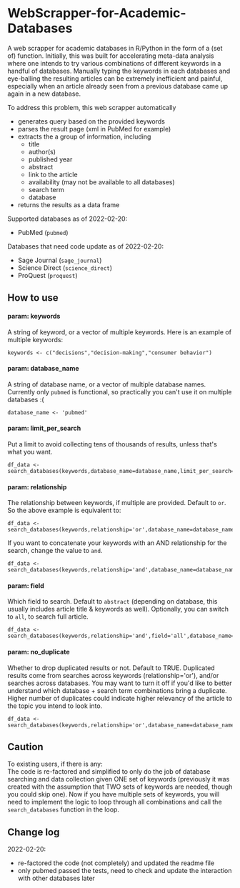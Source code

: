 # WebScrapper-for-Academic-Databases
A web scrapper for academic databases in R/Python in the form of a (set of) function. Initially, this was built for accelerating meta-data analysis where one intends to try various combinations of different keywords in a handful of databases. Manually typing the keywords in each databases and eye-balling the resulting articles can be extremely inefficient and painful, especially when an article already seen from a previous database came up again in a new database.

To address this problem, this web scrapper automatically
- generates query based on the provided keywords
- parses the result page (xml in PubMed for example)
- extracts the a group of information, including
  - title
  - author(s)
  - published year
  - abstract
  - link to the article
  - availability (may not be available to all databases)
  - search term
  - database
- returns the results as a data frame

Supported databases as of 2022-02-20:
- PubMed (`pubmed`)

Databases that need code update as of 2022-02-20:
- Sage Journal (`sage_journal`)
- Science Direct (`science_direct`)
- ProQuest (`proquest`)

## How to use
#### param: keywords
A string of keyword, or a vector of multiple keywords. Here is an example of multiple keywords:
```
keywords <- c("decisions","decision-making","consumer behavior")
```

#### param: database_name
A string of database name, or a vector of multiple database names. Currently only `pubmed` is functional, so practically you can't use it on multiple databases :(
```
database_name <- 'pubmed'
```

#### param: limit_per_search
Put a limit to avoid collecting tens of thousands of results, unless that's what you want.
```
df_data <- search_databases(keywords,database_name=database_name,limit_per_search=300)
```

#### param: relationship
The relationship between keywords, if multiple are provided. Default to `or`. So the above example is equivalent to:
```
df_data <- search_databases(keywords,relationship='or',database_name=database_name,limit_per_search=300)
```

If you want to concatenate your keywords with an AND relationship for the search, change the value to `and`.
```
df_data <- search_databases(keywords,relationship='and',database_name=database_name,limit_per_search=300)
```

#### param: field
Which field to search. Default to `abstract` (depending on database, this usually includes article title & keywords as well). Optionally, you can switch to `all`, to search full article.
```
df_data <- search_databases(keywords,relationship='and',field='all',database_name=database_name,limit_per_search=300)
```

#### param: no_duplicate
Whether to drop duplicated results or not. Default to TRUE. Duplicated results come from searches across keywords (relationship='or'), and/or searches across databases. You may want to turn it off if you'd like to better understand which database + search term combinations bring a duplicate. Higher number of duplicates could indicate higher relevancy of the article to the topic you intend to look into.
```
df_data <- search_databases(keywords,relationship='or',database_name=database_name,no_duplicate=F,limit_per_search=300)
```


## Caution
To existing users, if there is any:  
The code is re-factored and simplified to only do the job of database searching and data collection given ONE set of keywords (previously it was created with the assumption that TWO sets of keywords are needed, though you could skip one). Now if you have multiple sets of keywords, you will need to implement the logic to loop through all combinations and call the `search_databases` function in the loop.





    
## Change log
2022-02-20:
- re-factored the code (not completely) and updated the readme file
- only pubmed passed the tests, need to check and update the interaction with other databases later

